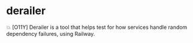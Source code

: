 # derailer
💥 [O11Y] Derailer is a tool that helps test for how services handle random dependency failures, using Railway.
